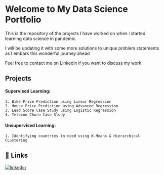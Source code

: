 
# Welcome to My Data Science Portfolio

This is the repository of the projects I have worked on when I started learning data science in pandemic. 

I will be updating it with some more solutions to unique problem statements as I embark this wonderful journey ahead

Feel free to contact me on Linkedin if you want to discuss my work



## Projects

#### Supervised Learning:
    1. Bike Price Prediction using Linear Regression
    2. House Price Prediction using Advanced Regression
    3. Lead Score Case Study using Logistic Regression
    4. Telecom Churn Case Study

#### Unsupervised Learning:
    1. Identifying countries in need using K-Means & Hierarchical CLustering
  
## 🔗 Links
[![linkedin](https://img.shields.io/badge/linkedin-0A66C2?style=for-the-badge&logo=linkedin&logoColor=white)](https://www.linkedin.com/in/saloni-sharma-2708/)


  
